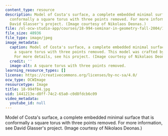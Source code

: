 ```yaml
---
content_type: resource
description: Model of Costa's surface, a complete embedded minimal surface that is
  conformally a square torus with three points removed. For more information, see
  David Glasser's project. (Image courtesy of Nikolaos Deonas.)
file: /ol-ocw-studio-app/courses/18-994-seminar-in-geometry-fall-2004/1441213ed8ff74c265a0c0d8fdcb6c09_18-994f04.jpg
file_size: 48936
file_type: image/jpeg
image_metadata:
  caption: Model of Costa's surface, a complete embedded minimal surface that is conformally
    a square torus with three points removed. This model was crafted by David Glasser.
    For more details, see his project. (Image courtesy of Nikolaos Deonas.)
  credit: ''
  image-alt: A square torus with three points removed.
learning_resource_types: []
license: https://creativecommons.org/licenses/by-nc-sa/4.0/
ocw_type: OCWImage
resourcetype: Image
title: 18-994f04.jpg
uid: 1441213e-d8ff-74c2-65a0-c0d8fdcb6c09
video_metadata:
  youtube_id: null
---
```

Model of Costa's surface, a complete embedded minimal surface that is conformally a square torus with three points removed. For more information, see David Glasser's project. (Image courtesy of Nikolaos Deonas.)